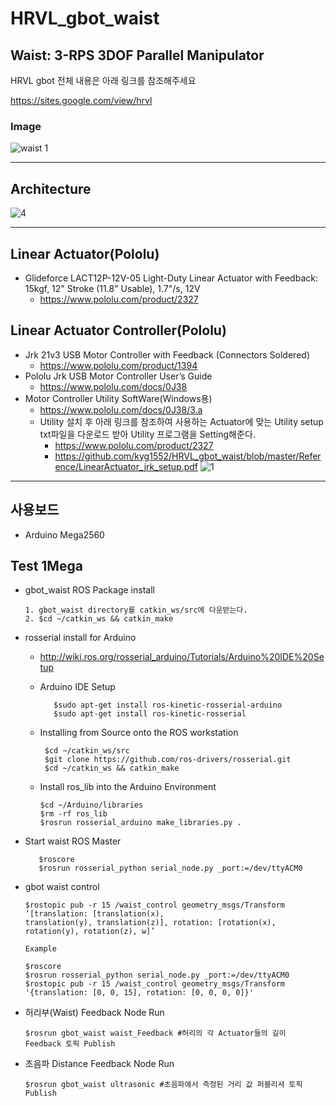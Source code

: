 # HRVL_gbot_waist


## Waist: 3-RPS 3DOF Parallel Manipulator
HRVL gbot 전체 내용은 아래 링크를 참조해주세요

https://sites.google.com/view/hrvl
### Image
![waist 1](https://user-images.githubusercontent.com/37207332/61573044-e0a8cb00-aae2-11e9-916d-d7835c57ecef.jpg)

***
## Architecture
![4](https://user-images.githubusercontent.com/37207332/61940219-eb29ff80-afcf-11e9-87cc-739465d5ddbd.JPG)

***
## Linear Actuator(Pololu)
* Glideforce LACT12P-12V-05 Light-Duty Linear Actuator with Feedback: 15kgf, 12" Stroke (11.8" Usable), 1.7"/s, 12V
    * https://www.pololu.com/product/2327


## Linear Actuator Controller(Pololu)
* Jrk 21v3 USB Motor Controller with Feedback (Connectors Soldered)
    * https://www.pololu.com/product/1394
* Pololu Jrk USB Motor Controller User’s Guide
    * https://www.pololu.com/docs/0J38
* Motor Controller Utility SoftWare(Windows용)
    * https://www.pololu.com/docs/0J38/3.a
    * Utility 설치 후 아래 링크를 참조하여 사용하는 Actuator에 맞는 Utility setup txt파일을 다운로드 받아 
      Utility 프로그램을 Setting해준다.
        * https://www.pololu.com/product/2327
        * https://github.com/kyg1552/HRVL_gbot_waist/blob/master/Reference/LinearActuator_jrk_setup.pdf
         ![1](https://user-images.githubusercontent.com/37207332/61711681-939d5100-ad8f-11e9-8887-19512c0c3bb8.JPG)
***
## 사용보드
* Arduino Mega2560

## Test 1Mega
* gbot_waist ROS Package install

      1. gbot_waist directory를 catkin_ws/src에 다운받는다.
      2. $cd ~/catkin_ws && catkin_make


* rosserial install for Arduino
   * http://wiki.ros.org/rosserial_arduino/Tutorials/Arduino%20IDE%20Setup
   * Arduino IDE Setup
            
    
            $sudo apt-get install ros-kinetic-rosserial-arduino
            $sudo apt-get install ros-kinetic-rosserial
    
   * Installing from Source onto the ROS workstation

          $cd ~/catkin_ws/src
          $git clone https://github.com/ros-drivers/rosserial.git
          $cd ~/catkin_ws && catkin_make
    
   * Install ros_lib into the Arduino Environment
    
         $cd ~/Arduino/libraries
         $rm -rf ros_lib
         $rosrun rosserial_arduino make_libraries.py .

* Start waist ROS Master
      
         $roscore
         $rosrun rosserial_python serial_node.py _port:=/dev/ttyACM0
      
* gbot waist control
      
      $rostopic pub -r 15 /waist_control geometry_msgs/Transform ‘[translation: [translation(x), 
      translation(y), translation(z)], rotation: [rotation(x), rotation(y), rotation(z), w]’
      
      Example
      
      $roscore
      $rosrun rosserial_python serial_node.py _port:=/dev/ttyACM0
      $rostopic pub -r 15 /waist_control geometry_msgs/Transform '{translation: [0, 0, 15], rotation: [0, 0, 0, 0]}' 

* 허리부(Waist) Feedback Node Run
      
      $rosrun gbot_waist waist_Feedback #허리의 각 Actuator들의 길이 Feedback 토픽 Publish 
      
* 초음파 Distance Feedback Node Run 
 
      $rosrun gbot_waist ultrasonic #초음파에서 측정된 거리 값 퍼블리셔 토픽 Publish
